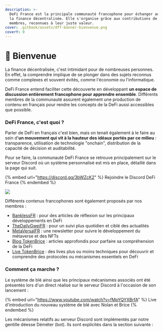 ```yaml
---
description: >-
  DeFi France est la principale communauté francophone pour échanger autour de
  la finance décentralisée. Elle s'organise grâce aux contributions de ses
  membres, reconnues à leur juste valeur.
cover: .gitbook/assets/dff-banner-bienvenue.png
coverY: 0
---
```


# 👋 Bienvenue

La finance décentralisée, c'est intimidant pour de nombreuses personnes. En effet, la comprendre implique de se plonger dans des sujets reconnus comme complexes et souvent évités, comme l'économie ou l'informatique.

DeFi France entend faciliter cette découverte en développant **un espace de discussion entièrement francophone pour apprendre ensemble**. Différents membres de la communauté assurent également une production de contenu en français pour rendre les concepts de la DeFi aussi accessibles que possible.

### DeFi France, c'est quoi ?

Parler de DeFi en français c'est bien, mais on tenait également à le faire au sein d'**un mouvement qui vit à la hauteur des idéaux portés par ce milieu** : transparence, utilisation de technologie "onchain", distribution de la capacité de décision et auditabilité.

Pour se faire, la communauté DeFi France se retrouve principalement sur le serveur Discord où un système personnalisé est mis en place, détaillé dans la page qui suit.

{% embed url="https://discord.gg/3bWZcK2" %}
Rejoindre le Discord DeFi France
{% endembed %}

![](<.gitbook/assets/dff-ecosystème (1).png>)

Différents contenus francophones sont également proposés par nos membres :&#x20;

* [BanklessFR](https://banklessfr.substack.com/) : pour des articles de réflexion sur les principaux développements en DeFi
* [TheDailyGweiFR](https://thedailygweifr.substack.com) : pour un suivi plus quotidien et ciblé des actualités
* [MetaVersalFR](https://metaversalfr.substack.com/) : une newsletter pour suivre le développement du métaverse et des NFTs
* [Blog TokenBrice](https://tokenbrice.xyz/fr/) : articles approfondis pour parfaire sa compréhension de la DeFi
* [Live TokenBrice](https://www.youtube.com/watch?v=LXDSxRCMsDE\&list=PLreQl\_vxgtPhSZeMiTbzXAjL\_U-\_NnQwD) : des lives plus ou moins techniques pour découvrir et comprendre des protocoles ou mécanismes essentiels en DeFi

### Comment ça marche ?

Le système de blé ainsi que les principaux mécanismes associés ont été présentés lors d'un direct réalisé sur le serveur Discord à l'occasion de son lancement :&#x20;

{% embed url="https://www.youtube.com/watch?v=fMpYQYXBrfA" %}
Live d'introduction du nouveau système de blé avec Nolan et Brice
{% endembed %}

Les mécanismes relatifs au serveur Discord sont implémentés par notre gentille déesse Déméter (bot). Ils sont explicités dans la section suivante :&#x20;
